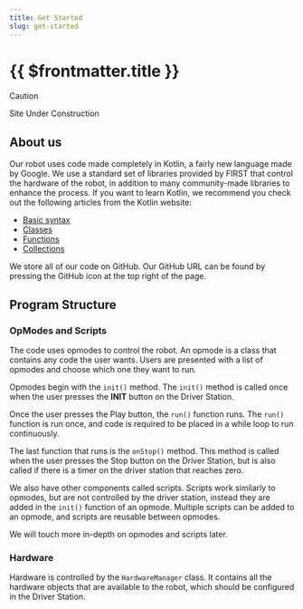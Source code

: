 ```yaml
---
title: Get Started
slug: get-started
---
```


# {{ $frontmatter.title }}

> [!CAUTION]
> Site Under Construction

## About us

Our robot uses code made completely in Kotlin, a fairly new language
made by Google. We use a standard set of libraries provided by FIRST
that control the hardware of the robot, in addition to many 
community-made libraries to enhance the process. If you want to
learn Kotlin, we recommend you check out the following articles
from the Kotlin website:
 - [Basic syntax](https://kotlinlang.org/docs/basic-syntax.html)
 - [Classes](https://kotlinlang.org/docs/classes.html)
 - [Functions](https://kotlinlang.org/docs/functions.html)
 - [Collections](https://kotlinlang.org/docs/collections-overview.html)

We store all of our code on GitHub. Our GitHub URL can be found by
pressing the GitHub icon at the top right of the page.

## Program Structure

### OpModes and Scripts

The code uses opmodes to control the robot. An opmode is a class that
contains any code the user wants. Users are presented with a list of
opmodes and choose which one they want to run. 

Opmodes begin with the `init()` method. The `init()` method is called once
when the user presses the **INIT** button on the Driver Station.

Once the user presses the Play button, the `run()` function runs. The `run()`
function is run once, and code is required to be placed in a while loop
to run continuously.

The last function that runs is the `onStop()` method. This method is called
when the user presses the Stop button on the Driver Station, but is also
called if there is a timer on the driver station that reaches zero.

We also have other components called scripts. Scripts work similarly to opmodes,
but are not controlled by the driver station, instead they are added in the 
`init()` function of an opmode. Multiple scripts can be added to an opmode,
and scripts are reusable between opmodes.

We will touch more in-depth on opmodes and scripts later.

### Hardware

Hardware is controlled by the `HardwareManager` class. It
contains all the hardware objects that are available to the robot, which should 
be configured in the Driver Station.
